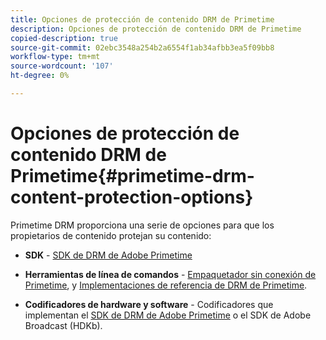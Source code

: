 ```yaml
---
title: Opciones de protección de contenido DRM de Primetime
description: Opciones de protección de contenido DRM de Primetime
copied-description: true
source-git-commit: 02ebc3548a254b2a6554f1ab34afbb3ea5f09bb8
workflow-type: tm+mt
source-wordcount: '107'
ht-degree: 0%

---
```


# Opciones de protección de contenido DRM de Primetime{#primetime-drm-content-protection-options}

Primetime DRM proporciona una serie de opciones para que los propietarios de contenido protejan su contenido:

* **SDK** - [SDK de DRM de Adobe Primetime](https://helpx.adobe.com/content/dam/help/en/primetime/drm/drm_sdk_overview.pdf)

* **Herramientas de línea de comandos** - [Empaquetador sin conexión de Primetime](https://helpx.adobe.com/content/dam/help/en/primetime/guides/offline_packager_getting_started.pdf), y [Implementaciones de referencia de DRM de Primetime](https://helpx.adobe.com/content/dam/help/en/primetime/drm/drm_reference_implementations.pdf).

* **Codificadores de hardware y software** - Codificadores que implementan el [SDK de DRM de Adobe Primetime](https://helpx.adobe.com/content/dam/help/en/primetime/drm/drm_sdk_overview.pdf) o el SDK de Adobe Broadcast (HDKb).
